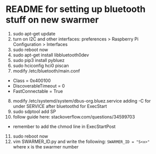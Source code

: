 # README for setting up bluetooth stuff on new swarmer
1. sudo apt-get update
2. turn on I2C and other interfaces: preferences > Raspberry Pi Configuration >
   Interfaces
3. sudo reboot now
4. sudo apt-get install libbluetooth0dev
5. sudo pip3 install pybluez
6. sudo hciconfig hci0 piscan
7. modify /etc/bluetooth/main.conf
  * Class = 0x400100
  * DiscoverableTimeout = 0
  * FastConnectable = True
8. modify /etc/systemd/system/dbus-org.bluez.service adding -C for under SERVICE
   after bluetoothd for ExecStart
9. sudo sdptool add SP
10. follow guide here: stackoverflow.com/questions/34599703
  * remember to add the chmod line in ExecStartPost
11. sudo reboot now
12. vim SWARMER\_ID.py and write the following:
  `SWARMER_ID = "S<x>"` where x is the swarmer number 
